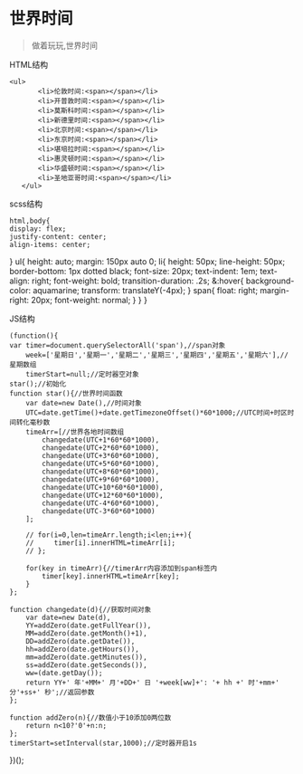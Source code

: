 # 世界时间

> 做着玩玩,世界时间

HTML结构


```
<ul>
       <li>伦敦时间:<span></span></li>
       <li>开普敦时间:<span></span></li>
       <li>莫斯科时间:<span></span></li>
       <li>新德里时间:<span></span></li>
       <li>北京时间:<span></span></li>
       <li>东京时间:<span></span></li>
       <li>堪培拉时间:<span></span></li>
       <li>惠灵顿时间:<span></span></li>
       <li>华盛顿时间:<span></span></li>
       <li>圣地亚哥时间:<span></span></li>
   </ul>

```

scss结构

	html,body{
    display: flex;
    justify-content: center;
    align-items: center;
}
ul{
    height: auto;
    margin: 150px auto 0;
    li{
        height: 50px;
        line-height: 50px;
        border-bottom: 1px dotted black;
        font-size: 20px;
        text-indent: 1em;
        text-align: right;
        font-weight: bold;
        transition-duration: .2s;
        &:hover{
            background-color: aquamarine;
            transform: translateY(-4px);
        }
        span{
            float: right;
            margin-right: 20px;
            font-weight: normal;
        }
    }
}


JS结构

	(function(){
    var timer=document.querySelectorAll('span'),//span对象
        week=['星期日','星期一','星期二','星期三','星期四','星期五','星期六'],//星期数组
        timerStart=null;//定时器空对象
    star();//初始化
    function star(){//世界时间函数
        var date=new Date(),//时间对象
        UTC=date.getTime()+date.getTimezoneOffset()*60*1000;//UTC时间+时区时间转化毫秒数
        timeArr=[//世界各地时间数组
            changedate(UTC+1*60*60*1000),
            changedate(UTC+2*60*60*1000),
            changedate(UTC+3*60*60*1000),
            changedate(UTC+5*60*60*1000),
            changedate(UTC+8*60*60*1000),
            changedate(UTC+9*60*60*1000),
            changedate(UTC+10*60*60*1000),
            changedate(UTC+12*60*60*1000),
            changedate(UTC-4*60*60*1000),
            changedate(UTC-3*60*60*1000)
        ];

        // for(i=0,len=timeArr.length;i<len;i++){
        //     timer[i].innerHTML=timeArr[i];
        // };

        for(key in timeArr){//timerArr内容添加到span标签内
            timer[key].innerHTML=timeArr[key];
        }
    };

    function changedate(d){//获取时间对象
        var date=new Date(d),
        YY=addZero(date.getFullYear()),
        MM=addZero(date.getMonth()+1),
        DD=addZero(date.getDate()),
        hh=addZero(date.getHours()),
        mm=addZero(date.getMinutes()),
        ss=addZero(date.getSeconds()),
        ww=(date.getDay());
        return YY+' 年'+MM+' 月'+DD+' 日 '+week[ww]+': '+ hh +' 时'+mm+' 分'+ss+' 秒';//返回参数
    };

    function addZero(n){//数值小于10添加0两位数
        return n<10?'0'+n:n;
    };
    timerStart=setInterval(star,1000);//定时器开启1s
})();

